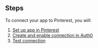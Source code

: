 ## Steps
To connect your app to Pinterest, you will:
1. [Set up app in Pinterest](#set-up-app-in-pinterest)
2. [Create and enable connection in Auth0](#create-and-enable-connection-in-auth0)
3. [Test connection](#test-connection)
